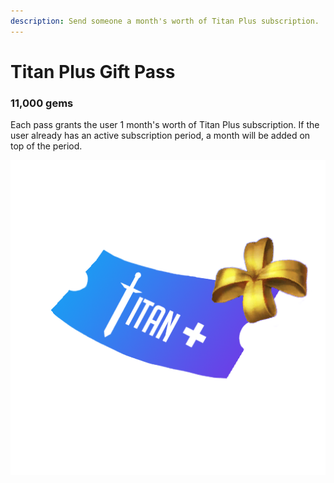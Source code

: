 ```yaml
---
description: Send someone a month's worth of Titan Plus subscription.
---
```


# Titan Plus Gift Pass

### 11,000 gems

Each pass grants the user 1 month's worth of Titan Plus subscription. If the user already has an active subscription period, a month will be added on top of the period.

![Item Image](../../../.gitbook/assets/image%20%283%29.png)

